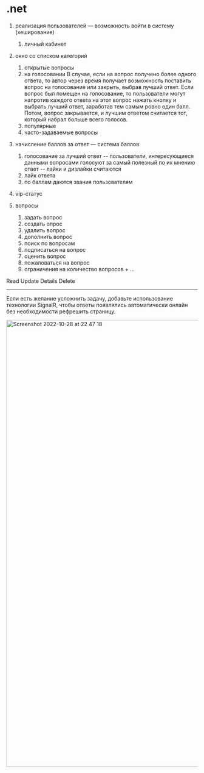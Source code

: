 # .net

1. реализация пользователей  — возможность войти в систему  (хеширование)
    1. личный кабинет
2. окно со списком категорий
    1. открытые вопросы
    2. на голосовании
    В случае, если на вопрос получено более одного ответа, то автор через время получает возможность поставить вопрос на голосование или закрыть, выбрав лучший ответ.
    Если вопрос был помещен на голосование, то пользователи могут напротив каждого ответа на этот вопрос нажать кнопку и выбрать лучший ответ, заработав тем самым ровно один балл. Потом, вопрос закрывается, и лучшим ответом считается тот, который набрал больше всего голосов.
    4. популярные
    5. часто-задаваемые вопросы
3. начисление баллов за ответ — система баллов

    1. голосование за лучший ответ -- пользователи, интересующиеся данными вопросами голосуют за самый полезный по их мнению ответ -- лайки и дизлайки считаются
    2. лайк ответа
    3. по баллам даются звания пользователям
4. vip-статус
5. вопросы
    1. задать вопрос
    2. создать опрос
    3. удалить вопрос
    4. дополнить вопрос
    5. поиск по вопросам
    6. подписаться на вопрос
    7. оценить вопрос
    8. пожаловаться на вопрос
    9. ограничения на количество вопросов + ...

Read
Update
Details
Delete


-----------------------------------
Если есть желание усложнить задачу, добавьте использование технологии SignalR, чтобы ответы появлялись автоматически онлайн без необходимости рефрешить страницу.

<img width="1173" alt="Screenshot 2022-10-28 at 22 47 18" src="https://user-images.githubusercontent.com/99659178/198720361-15ba992d-9bd0-4e00-9954-9f4458ef16c4.png">

